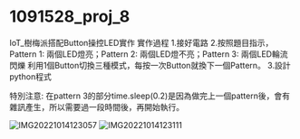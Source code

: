 # 1091528_proj_8
IoT_樹梅派搭配Button操控LED實作
實作過程
1.接好電路
2.按照題目指示，
  Pattern 1: 兩個LED燈亮；Pattern 2: 兩個LED燈不亮；Pattern 3: 兩個LED輪流閃爍
  利用1個Button切換三種模式，每按一次Button就換下一個Pattern。
3.設計python程式

特別注意:
在pattern 3的部分time.sleep(0.2)是因為做完上一個pattern後，會有雜訊產生，所以需要過一段時間後，再開始執行。


![IMG20221014123057](https://user-images.githubusercontent.com/82246734/195796355-384bf0f3-d66a-478d-8c07-ff6e5e7b00a5.jpg)
![IMG20221014123111](https://user-images.githubusercontent.com/82246734/195796360-1098225f-908b-4e99-8931-2fe70435bd0c.jpg)


